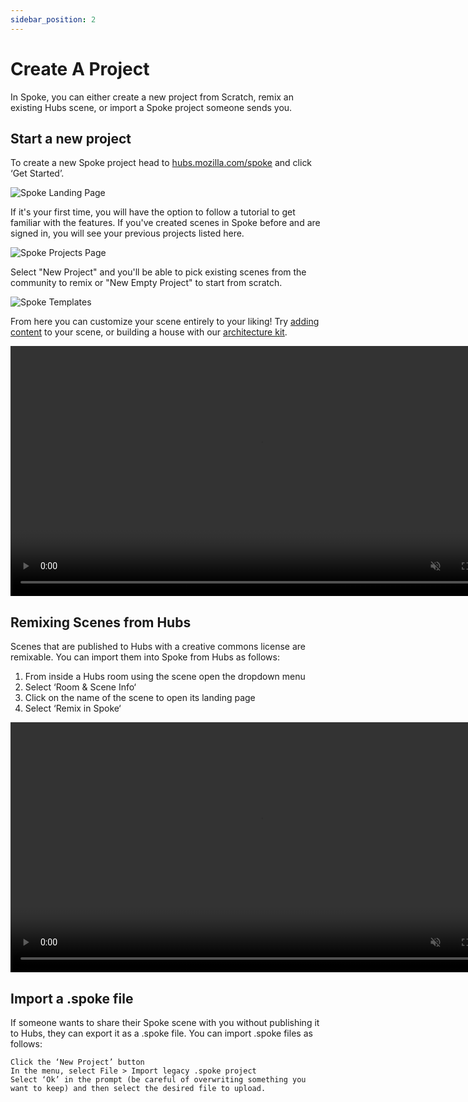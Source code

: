 ```yaml
---
sidebar_position: 2
---
```


# Create A Project

In Spoke, you can either create a new project from Scratch, remix an existing Hubs scene, or import a Spoke project someone sends you.

## Start a new project

To create a new Spoke project head to [hubs.mozilla.com/spoke](https://hubs.mozilla.com/spoke) and click ‘Get Started’.

![Spoke Landing Page](/img/spoke-landing-page.jpeg)

If it's your first time, you will have the option to follow a tutorial to get familiar with the features. If you've created scenes in Spoke before and are signed in, you will see your previous projects listed here.

![Spoke Projects Page](/img/spoke-projects-page-welcome.jpeg)

Select "New Project" and you'll be able to pick existing scenes from the community to remix or "New Empty Project" to start from scratch.

![Spoke Templates](/img/spoke-template.jpeg)

From here you can customize your scene entirely to your liking! Try [adding content](./adding-content.md) to your scene, or building a house with our [architecture kit](./architecture-kit.md).

 <video autoplay loop muted controls width="800">
  <source src="/img/spoke-rock-kit.mp4" type="video/mp4"/>
  <img src="/img/spoke-interface.jpeg" alt="Screenshot of the Spoke Interface"/>
</video>

## Remixing Scenes from Hubs

Scenes that are published to Hubs with a creative commons license are remixable. You can import them into Spoke from Hubs as follows:

1. From inside a Hubs room using the scene open the dropdown menu
2. Select ‘Room & Scene Info‘
3. Click on the name of the scene to open its landing page
4. Select ‘Remix in Spoke‘

 <video autoplay loop muted controls width="800">
  <source src="/img/hubs-scene-remix.mp4" type="video/mp4"/>
  <img src="/img/spoke-scene-remixing.jpeg" alt="Screenshot of the scene remixing screen"/>
</video>

## Import a .spoke file

If someone wants to share their Spoke scene with you without publishing it to Hubs, they can export it as a .spoke file. You can import .spoke files as follows:

    Click the ‘New Project’ button
    In the menu, select File > Import legacy .spoke project
    Select ‘Ok’ in the prompt (be careful of overwriting something you want to keep) and then select the desired file to upload.
